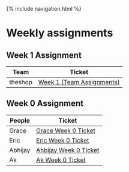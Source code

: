 
{% include navigation.html %}

# Weekly assignments

## Week 1 Assignment

Team | Ticket |
-------------  | -------------- |
theshop  | [Week 1 (Team Assignments)](https://github.com/gracele246/theshop/issues/9) |


## Week 0 Assignment

People | Ticket |
-------------  | -------------- |
Grace  | [Grace Week 0 Ticket](https://github.com/gracele246/individualgit/issues/1) |
Eric  |  [Eric Week 0 Ticket](https://github.com/gracele246/theshop/issues/1) |
Abhijay | [Ahbijay Week 0 Ticket](https://github.com/gracele246/theshop/issues/3) |
Ak | [Ak Week 0 Ticket](https://github.com/gracele246/theshop/issues/2) | 


